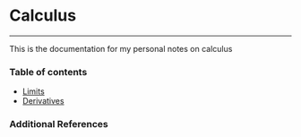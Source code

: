 # Calculus

***

This is the documentation for my personal notes on calculus


### Table of contents

- [Limits](Limits.ipynb)
- [Derivatives](Derivatives.ipynb)

 
### Additional References
